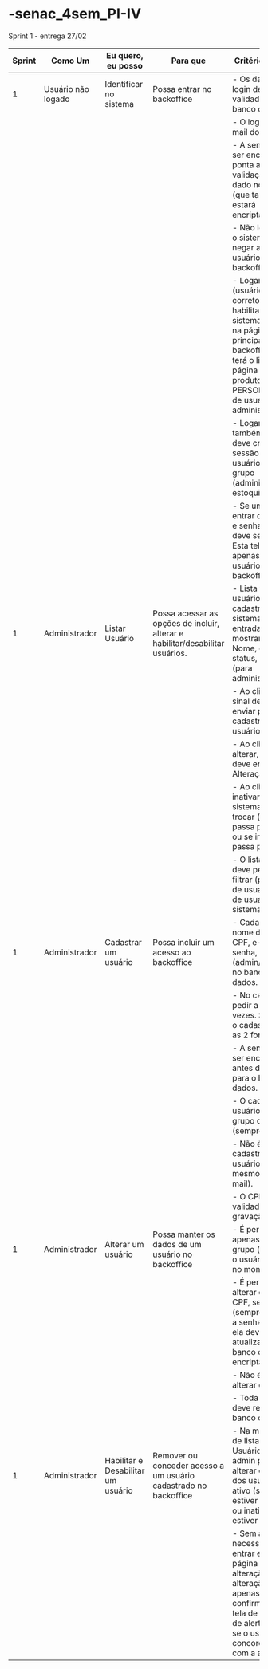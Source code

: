 # -senac_4sem_PI-IV

Sprint 1 - entrega 27/02

| Sprint | Como Um                 | Eu quero, eu posso         | Para que                                  | Critério de aceite |
|--------|-------------------------|----------------------------|-------------------------------------------|--------------------|
| 1      | Usuário não logado      | Identificar no sistema     | Possa entrar no backoffice               | - Os dados de login devem ser validados no banco de dados.  
|        |                         |                            |                                           | - O login é o e-mail do usuário.  
|        |                         |                            |                                           | - A senha deve ser encriptada na ponta antes de validação com o dado no banco (que também estará encriptado).  
|        |                         |                            |                                           | - Não localizando, o sistema deve negar a entrada do usuário no backoffice.  
|        |                         |                            |                                           | - Logando (usuário e senha corretos e habilitado), o sistema deve cair na página principal do backoffice, onde terá o link para a página de lista de produtos (todos PERSONAS) e lista de usuários para administrador.  
|        |                         |                            |                                           | - Logando, também o sistema deve criar a sessão com o usuário e seu grupo (administrador ou estoquista).  
|        |                         |                            |                                           | - Se um cliente entrar com e-mail e senha, o mesmo deve ser rejeitado. Esta tela de login é apenas para usuários de backoffice.  
| 1      | Administrador           | Listar Usuário             | Possa acessar as opções de incluir, alterar e habilitar/desabilitar usuários. | - Lista todos os usuários cadastrados no sistema na entrada da tela, mostrando o Nome, e-mail, status, Grupo (para administrador).  
|        |                         |                            |                                           | - Ao clicar no sinal de "+", deve enviar para cadastro de usuário (incluir).  
|        |                         |                            |                                           | - Ao clicar em alterar, o sistema deve enviar para Alteração.  
|        |                         |                            |                                           | - Ao clicar em inativar/reativar, o sistema deverá trocar (se ativo passa para inativo ou se inativo passa para ativo).  
|        |                         |                            |                                           | - O listar usuários deve permitir filtrar (por nome de usuário) a lista de usuários do sistema.  
| 1      | Administrador           | Cadastrar um usuário       | Possa incluir um acesso ao backoffice    | - Cadastrar o nome do usuário, CPF, e-mail, senha, grupo (admin/estoquista) no banco de dados.  
|        |                         |                            |                                           | - No cadastro, pedir a senha 2 vezes. Só permitir o cadastro quando as 2 forem iguais.  
|        |                         |                            |                                           | - A senha deve ser encriptada antes de enviar para o banco de dados.  
|        |                         |                            |                                           | - O cadastro de usuário cadastra o grupo como ativo (sempre).  
|        |                         |                            |                                           | - Não é permitido cadastrar dois usuários com o mesmo login (e-mail).  
|        |                         |                            |                                           | - O CPF deve ser validado antes da gravação.  
| 1      | Administrador           | Alterar um usuário         | Possa manter os dados de um usuário no backoffice | - É permitido apenas alterar o grupo (se não for o usuário logado no momento).  
|        |                         |                            |                                           | - É permitido alterar o nome, CPF, senha (sempre validando a senha 2 vezes) e ela deve ser atualizada no banco de forma encriptada.  
|        |                         |                            |                                           | - Não é permitido alterar o e-mail.  
|        |                         |                            |                                           | - Toda alteração deve refletir no banco de dados.  
| 1      | Administrador           | Habilitar e Desabilitar um usuário | Remover ou conceder acesso a um usuário cadastrado no backoffice | - Na mesma tela de listagem de Usuário, o usuário admin poderá alterar o status dos usuários para ativo (se ele estiver inativado) ou inativar (se ele estiver ativo).  
|        |                         |                            |                                           | - Sem a necessidade de entrar em outra página para alteração. A alteração deve apenas ser confirmada por tela de mensagem de alerta pedindo se o usuário concorda ou não com a alteração.  

